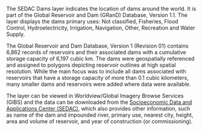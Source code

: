 The SEDAC Dams layer indicates the location of dams around the world. It is part of the Global Reservoir and Dam (GRanD) Database, Version 1.1. The layer displays the dams primary uses: Not classified, Fisheries, Flood Control, Hydroelectricity, Irrigation, Navigation, Other, Recreation and Water Supply.

The Global Reservoir and Dam Database, Version 1 (Revision 01) contains 6,862 records of reservoirs and their associated dams with a cumulative storage capacity of 6,197 cubic km. The dams were geospatially referenced and assigned to polygons depicting reservoir outlines at high spatial resolution. While the main focus was to include all dams associated with reservoirs that have a storage capacity of more than 0.1 cubic kilometers, many smaller dams and reservoirs were added where data were available.

The layer can be viewed in Worldview/Global Imagery Browse Services (GIBS) and the data can be downloaded from the [Socioeconomic Data and Applications Center (SEDAC)](http://sedac.ciesin.columbia.edu/data/set/grand-v1-dams-rev01), which also provides other information, such as name of the dam and impounded river, primary use, nearest city, height, area and volume of reservoir, and year of construction (or commissioning).
